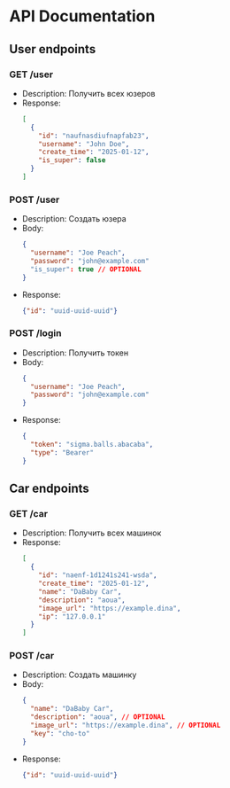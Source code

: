 # API Documentation

## User endpoints

### GET /user
- Description: Получить всех юзеров
- Response:
  ```json
  [
    {
      "id": "naufnasdiufnapfab23",
      "username": "John Doe",
      "create_time": "2025-01-12",
      "is_super": false
    }
  ]
  ```

### POST /user
- Description: Создать юзера
- Body:
  ```json
  {
    "username": "Joe Peach",
    "password": "john@example.com"
    "is_super": true // OPTIONAL
  }
  ```
- Response:
  ```json
  {"id": "uuid-uuid-uuid"}
  ```

### POST /login
- Description: Получить токен
- Body:
  ```json
  {
    "username": "Joe Peach",
    "password": "john@example.com"
  }
  ```
- Response:
  ```json
  {
    "token": "sigma.balls.abacaba",
    "type": "Bearer"
  }
  ```

## Car endpoints

### GET /car
- Description: Получить всех машинок
- Response:
  ```json
  [
    {
      "id": "naenf-1d1241s241-wsda",
      "create_time": "2025-01-12",
      "name": "DaBaby Car",
      "description": "aoua",
      "image_url": "https://example.dina",
      "ip": "127.0.0.1"
    }
  ]
  ```

### POST /car
- Description: Создать машинку
- Body:
  ```json
  {
    "name": "DaBaby Car",
    "description": "aoua", // OPTIONAL
    "image_url": "https://example.dina", // OPTIONAL
    "key": "cho-to"
  }
  ```
- Response:
  ```json
  {"id": "uuid-uuid-uuid"}
  ```
